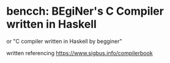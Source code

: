 # bencch: BEgiNer's C Compiler written in Haskell

or "C compiler written in Haskell by begginer"

written referencing https://www.sigbus.info/compilerbook
